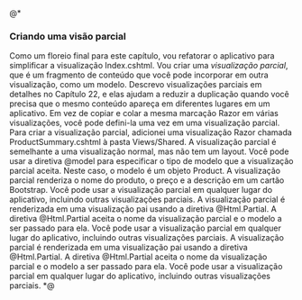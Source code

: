 
@*
### Criando uma visão parcial

Como um floreio final para este capítulo, vou refatorar o aplicativo para simplificar a visualização Index.cshtml. Vou criar uma _visualização parcial_, que é um fragmento de conteúdo que você pode incorporar em outra visualização, como um modelo. Descrevo visualizações parciais em detalhes no Capítulo 22, e elas ajudam a reduzir a duplicação quando você precisa que o mesmo conteúdo apareça em diferentes lugares em um aplicativo. Em vez de copiar e colar a mesma marcação Razor em várias visualizações, você pode defini-la uma vez em uma visualização parcial. Para criar a visualização parcial, adicionei uma visualização Razor chamada ProductSummary.cshtml à pasta Views/Shared. A visualização parcial é semelhante a uma visualização normal, mas não tem um layout. Você pode usar a diretiva @model para especificar o tipo de modelo que a visualização parcial aceita. Neste caso, o modelo é um objeto Product. A visualização parcial renderiza o nome do produto, o preço e a descrição em um cartão Bootstrap. Você pode usar a visualização parcial em qualquer lugar do aplicativo, incluindo outras visualizações parciais.
A visualização parcial é renderizada em uma visualização pai usando a diretiva @Html.Partial. A diretiva @Html.Partial aceita o nome da visualização parcial e o modelo a ser passado para ela. Você pode usar a visualização parcial em qualquer lugar do aplicativo, incluindo outras visualizações parciais. A visualização parcial é renderizada em uma visualização pai usando a diretiva @Html.Partial. A diretiva @Html.Partial aceita o nome da visualização parcial e o modelo a ser passado para ela. Você pode usar a visualização parcial em qualquer lugar do aplicativo, incluindo outras visualizações parciais.
*@